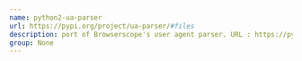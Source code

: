 ```yaml
---
name: python2-ua-parser
url: https://pypi.org/project/ua-parser/#files
description: port of Browserscope's user agent parser. URL : https://pypi.org/project/ua-parser/#files Groups : None
group: None
---
```

